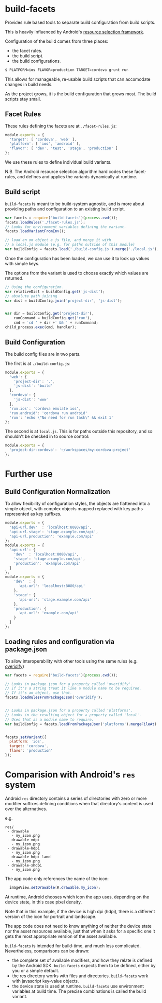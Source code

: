 build-facets
============

Provides rule based tools to separate build configuration from build scripts. 

This is heavily influenced by Android's [resource selection framework](http://developer.android.com/guide/topics/resources/overview.html).

Configuration of the build comes from three places:

 - the facet rules.
 - the build script.
 - the build configurations.

```sh
$ PLATFORM=ios FLAVOR=production TARGET=cordova grunt run
```

This allows for manageable, re-usable build scripts that can accomodate changes in build needs.

As the project grows, it is the build configuration that grows most. The build scripts stay small. 

Facet Rules
-----------
These rules defining the facets are at `./facet-rules.js`:
```javascript
module.exports = {
  'target': [ 'cordova', 'web' ],
  'platform': [ 'ios', 'android' ],
  'flavor': [ 'dev', 'test', 'stage', 'production' ]
};
```

We use these rules to define individual build variants.

N.B. The Android resource selection algorithm hard codes these facet-rules, and defines and applies the variants dynamically at runtime.


Build script
------------
`build-facets` is meant to be build-system agnostic, and is more about providing paths and configuration to an existing build script.
```javascript
var facets = require('build-facets')(process.cwd());
facets.loadRules('./facet-rules.js');
// Looks for environment variables defining the variant.
facets.loadVariantFromEnv();

// load an on object a js file, and merge it with 
// a local.js module (e.g. for paths outside of this module)
var buildConfig = facets.load('./build-config.js').merge('./local.js');
```

Once the configuration has been loaded, we can use it to look up values with simple keys.

The options from the variant is used to choose exactly which values are returned.

```javascript
// Using the configuration.
var relativeDist = buildConfig.get('js-dist');
// absolute path joining  
var dist = buildConfig.join('project-dir', 'js-dist');


var dir = buildConfig.get('project-dir'),
    runCommand = buildConfig.get('run'),
    cmd = 'cd ' + dir +' && ' + runCommand;
child_process.exec(cmd, handler);
```

Build Configuration
-------------------
The build config files are in two parts.

The first is at `./build-config.js`:
```javascript
module.exports = {
  'web': {
    'project-dir': '.',
    'js-dist': 'build'
  },
  'cordova': {
    'js-dist': 'www'
  },
  'run.ios': 'cordova emulate ios',
  'run.android': 'cordova run android'
  'run': 'echo \"No need for run task\" && exit 1'
};
```

The second is at `local.js`. This is for paths outside this repository, and so shouldn't be checked in to source control:
```javascript
module.exports = {
  'project-dir-cordova': '~/workspaces/my-cordova-project'
};
```

Further use
===========


Build Configuration Normalization
---------------------------------
To allow flexibility of configuration styles, the objects are flattened into a simple object, with complex objects mapped replaced with key paths represented as key suffixes.

```javascript
module.exports = {
  'api-url.dev'  : 'localhost:8080/api',
  'api-url.stage': 'stage.example.com/api',
  'api-url.production': 'example.com/api'
};
module.exports = {
  'api-url': {
    'dev'  : 'localhost:8080/api',
    'stage': 'stage.example.com/api',
    'production': 'example.com/api'
  }
};
module.exports = {
    'dev'  : { 
      'api-url': 'localhost:8080/api' 
    },
    'stage': { 
      'api-url': 'stage.example.com/api' 
    },
    'production': { 
      'api-url': 'example.com/api' 
    }
  }
};
```


Loading rules and configuration via package.json
-----------------------------------------
To allow interoperability with other tools using the same rules (e.g. [overidify](https://github.com/jhugman/overidify))
```javascript
var facets = require('build-facets')(process.cwd());

// Looks in package.json for a property called 'overidify'.
// If it's a string treat it like a module name to be required.
// If it's an object, use that.
facets.loadRulesFromPackageJson('overidify');


// Looks in package.json for a property called 'platforms'.
// Looks in the resulting object for a property called 'local'.
// Uses that as a module name to require. 
var buildConfig = facets.loadFromPackageJson('platforms').mergeFileAt('local');


facets.setVariant({
  platform: 'ios',
  target: 'cordova',
  flavor: 'production'
});
```

Comparision with Android's `res` system
===================================
Android `res` directory contains a series of directories with zero or more modifier suffixes defining conditions when that directory's content is used over the alternatives.

e.g.
```
res/
 - drawable
   - my_icon.png
 - drawable-mdpi
   - my_icon.png
 - drawable-hdpi
   - my_icon.png
 - drawable-hdpi-land
   - my_icon.png
 - drawable-xhdpi
   - my_icon.png
```

The app code only references the name of the icon:
```java
  imageView.setDrawable(R.drawable.my_icon);
```

At runtime, Android chooses which icon the app uses, depending on the device state, in this case pixel density.

Note that in this example, if the device is high dpi (hdpi), there is a different version of the icon for portrait and landscape.

The app code does not need to know anything of neither the device state nor the asset resources available, just that when it asks for a specific one it gets the most appropriate version of the asset available.

`build-facets` is intended for build-time, and much less complicated. Nevertheless, comparisons can be drawn:

 - the complete set of available modifiers, and how they relate is defined by the Android SDK. `build-facets` expects them to be defined, either by you or a simple default.
 - the res directory works with files and directories. `build-facets` work with javascript key-value objects.
 - the device state is used at runtime. `build-facets` use environment variables at build time. The precise combinations is called the build variant.
